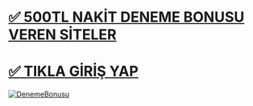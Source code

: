 
# <a href="https://mbmt.info/r7oodm">✅ 500TL NAKİT DENEME BONUSU VEREN SİTELER </a>
# <a href="https://mbmt.info/r7oodm">✅ TIKLA GİRİŞ YAP </a>

<meta charset="UTF-8">
    <meta name="viewport" content="width=device-width, initial-scale=1.0">
</head>
<body>

<a href="https://mbmt.info/r7oodm" title="Deneme Bonusu Veren Siteler">


![DenemeBonusu](https://github.com/user-attachments/assets/061d6e54-9440-40f8-a1a4-fe59e8526d54)
